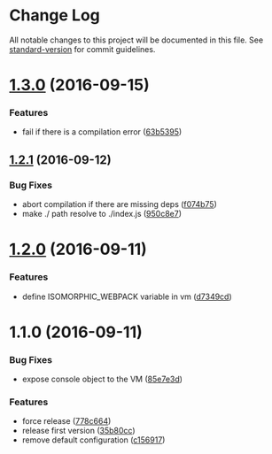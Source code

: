 # Change Log

All notable changes to this project will be documented in this file. See [standard-version](https://github.com/conventional-changelog/standard-version) for commit guidelines.

<a name="1.3.0"></a>
# [1.3.0](https://github.com/gajus/isomorphic-webpack/compare/v1.2.1...v1.3.0) (2016-09-15)


### Features

* fail if there is a compilation error ([63b5395](https://github.com/gajus/isomorphic-webpack/commit/63b5395))



<a name="1.2.1"></a>
## [1.2.1](https://github.com/gajus/isomorphic-webpack/compare/v1.2.0...v1.2.1) (2016-09-12)


### Bug Fixes

* abort compilation if there are missing deps ([f074b75](https://github.com/gajus/isomorphic-webpack/commit/f074b75))
* make ./ path resolve to ./index.js ([950c8e7](https://github.com/gajus/isomorphic-webpack/commit/950c8e7))



<a name="1.2.0"></a>
# [1.2.0](https://github.com/gajus/isomorphic-webpack/compare/v1.1.0...v1.2.0) (2016-09-11)


### Features

* define ISOMORPHIC_WEBPACK variable in vm ([d7349cd](https://github.com/gajus/isomorphic-webpack/commit/d7349cd))



<a name="1.1.0"></a>
# 1.1.0 (2016-09-11)


### Bug Fixes

* expose console object to the VM ([85e7e3d](https://github.com/gajus/isomorphic-webpack/commit/85e7e3d))


### Features

* force release ([778c664](https://github.com/gajus/isomorphic-webpack/commit/778c664))
* release first version ([35b80cc](https://github.com/gajus/isomorphic-webpack/commit/35b80cc))
* remove default configuration ([c156917](https://github.com/gajus/isomorphic-webpack/commit/c156917))
